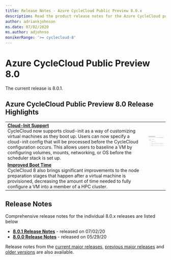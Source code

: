 ```yaml
---
title: Release Notes - Azure CycleCloud Public Preview 8.0.x
description: Read the product release notes for the Azure CycleCloud public preview release. This article covers preview releases 8.0.x.
author: adriankjohnson
ms.date: 07/02/2020
ms.author: adjohnso
monikerRange: '>= cyclecloud-8'
---
```


# Azure CycleCloud Public Preview 8.0

The current release is 8.0.1.

## Azure CycleCloud Public Preview 8.0 Release Highlights

|  |  |
| --- | --- |
| [**Cloud-Init Support**](~/how-to/cloud-init.md)<br/>CycleCloud now supports cloud-init as a way of customizing virtual machines as they boot up. Users can now specify a cloud-init config that will be processed before the CycleCloud configuration occurs. This allows users to baseline a VM by configuring volumes, mounts, networking, or OS before the scheduler stack is set up.   | [ ![cloud-init example](./images/release-notes/cloud-init_small.png) ](./images/release-notes/cloud-init_large.png#lightbox)  |
| [**Improved Boot Time**](~/concepts/clusters.md)<br/>CycleCloud 8 also brings significant improvements to the node preparation stages that happen after a virtual machine is provisioned, decreasing the amount of time needed to fully configure a VM into a member of a HPC cluster.  |  |

## Release Notes

Comprehensive release notes for the individual 8.0.x releases are listed below

* [**8.0.1 Release Notes**](release-notes/8-0-1.md) - released on 07/02/20
* [**8.0.0 Release Notes**](release-notes/8-0-0.md) - released on 05/29/20

Release notes from the [current major releases](release-notes.md), [previous major releases](release-notes-previous.md) and [older versions](release-notes-archive.md) are also available.
